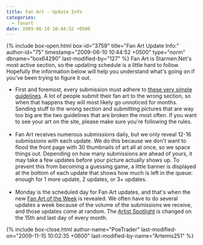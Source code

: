 ```yaml
---
title: Fan Art - Update Info
categories:
  - fanart
date: 2009-06-10 10:44:52 +0500
---
```

{% include box-open.html box-id="3759" title="Fan Art Update Info:" author-id="75" timestamp="2009-06-10 10:44:52 +0500" type="norm" dbname="box64290" last-modified-by="127" %}
Fan Art is Starmen.Net's most active section, so the updating schedule is a little hard to follow. Hopefully the information below will help you understand what's going on if you've been trying to figure it out.<br />

<ul>
<li>First and foremost, every submission must adhere to <a href="http://starmen.net/fanart/guidelines.php">these very simple guidelines</a>. A lot of people submit their fan art to the wrong section, so when that happens they will most likely go unnoticed for months. Sending stuff to the wrong section and submitting pictures that are way too big are the two guidelines that are broken the most often. If you want to see your art on the site, please make sure you're following the rules.</li><br />

<li>Fan Art receives numerous submissions daily, but we only reveal 12-16 submissions with each update. We do this because we don't want to flood the front page with 30 thumbnails of art all at once, so we space things out. Depending on how many submissions are ahead of yours, it may take a few updates before your picture actually shows up. To prevent this from becoming a guessing game, a little banner is displayed at the bottom of each update that shows how much is left in the queue: enough for 1 more update, 2 updates, or 3+ updates.</li><br />

<li>Monday is the scheduled day for Fan Art updates, and that's when the new <a href="http://starmen.net/fanart/fotw/">Fan Art of the Week</a> is revealed. We often have to do several updates a week because of the volume of the submissions we receive, and those updates come at random. The <a href="http://starmen.net/fanart/artistspotlight/">Artist Spotlight</a> is changed on the 15th and last day of every month.</li>
</ul>
{% include box-close.html author-name="PoeTrader" last-modified-on="2009-11-15 10:02:35 +0600" last-modified-by-name="Artemis251" %}
